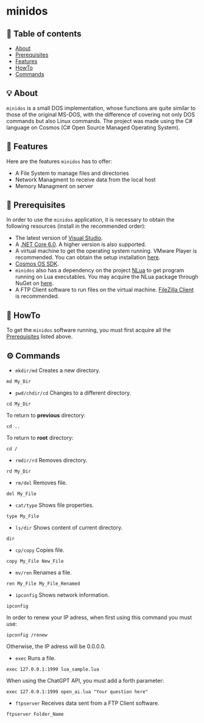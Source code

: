 # minidos

## :pushpin: Table of contents
- [About](#bulb-about)
- [Prerequisites](#dart-prerequisites)
- [Features](#tada-features)
- [HowTo](#rocket-howto)
- [Commands](#gear-commands)

## :bulb: About
`minidos` is a small DOS implementation, whose functions are quite similar to those of the original MS-DOS, with the difference of covering not only DOS commands but also Linux commands. The project was made using the C# language on Cosmos (C# Open Source Managed Operating System).

## :tada: Features
Here are the features `minidos` has to offer:
- A File System to manage files and directories
- Network Managment to receive data from the local host
- Memory Managment on server

## :dart: Prerequisites
In order to use the `minidos` application, it is necessary to obtain the following resources (install in the recommended order):
- The latest version of [Visual Studio](https://visualstudio.microsoft.com/pt-br/vs/community/).
- A [.NET Core 6.0](https://dotnet.microsoft.com/pt-br/download/dotnet/6.0). A higher version is also supported.
- A virtual machine to get the operating system running. VMware Player is recommended. You can obtain the setup installation [here](https://www.vmware.com/products/desktop-hypervisor/workstation-and-fusion).
- [Cosmos OS SDK](https://github.com/Nikkochocho/Third_Party_Deps).
- `minidos` also has a dependency on the project [NLua](https://github.com/NLua/NLua) to get program running on Lua executables. You may acquire the NLua package through NuGet on [here](https://www.nuget.org/packages/NLua).
- A FTP Client software to run files on the virtual machine. [FileZilla Client](https://filezilla-project.org/download.php?type=client) is recommended.

## :rocket: HowTo
To get the `minidos` software running, you must first acquire all the [Prerequisites](#prerequisites) listed above.

## :gear: Commands
- `mkdir/md`
Creates a new directory.
```
md My_Dir
```
- `pwd/chdir/cd`
Changes to a different directory.
```
cd My_Dir
```
To return to **previous** directory:
```
cd ..
```
To return to **root** directory:
```
cd /
```
- `rmdir/rd`
Removes directory.
```
rd My_Dir
```
- `rm/del`
Removes file.
```
del My_File
```
- `cat/type`
Shows file properties.
```
type My_File
```
- `ls/dir`
Shows content of current directory.
```
dir
```
- `cp/copy`
Copies file.
```
copy My_File New_File
```
- `mv/ren`
Renames a file.
```
ren My_File My_File_Renamed
```
- `ipconfig`
Shows network information. 
```
ipconfig
```
In order to renew your IP adress, when first using this command you must use:
```
ipconfig /renew
```
Otherwise, the IP adress will be 0.0.0.0.
- `exec`
Runs a file.
```
exec 127.0.0.1:1999 lua_sample.lua
```
When using the ChatGPT API, you must add a forth parameter:
```
exec 127.0.0.1:1999 open_ai.lua "Your question here"
```
- `ftpserver`
Receives data sent from a FTP Client software.
```
ftpserver Folder_Name
```